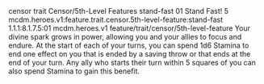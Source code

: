 <ability>
  <metadata>
    <class>censor</class>
    <feature_type>trait</feature_type>
    <file_dpath>Censor/5th-Level Features</file_dpath>
    <item_id>stand-fast</item_id>
    <item_index>01</item_index>
    <item_name>Stand Fast!</item_name>
    <level>5</level>
    <scc>mcdm.heroes.v1:feature.trait.censor.5th-level-feature:stand-fast</scc>
    <scdc>1.1.1:8.1.7.5:01</scdc>
    <source>mcdm.heroes.v1</source>
    <type>feature/trait/censor/5th-level-feature</type>
  </metadata>
  <effects>
    <effect type="mundane">Your divine spark grows in power, allowing you and your allies to focus and endure. At the start of each of your turns, you can spend 1d6 Stamina to end one effect on you that is ended by a saving throw or that ends at the end of your turn. Any ally who starts their turn within 5 squares of you can also spend Stamina to gain this benefit.</effect>
  </effects>
</ability>
